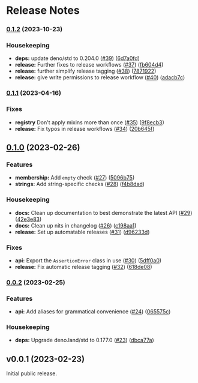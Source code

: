 # Release Notes

### [0.1.2](https://github.com/linuxwolf/expecto/compare/v0.1.1...v0.1.2) (2023-10-23)


### Housekeeping

* **deps:** update deno/std to 0.204.0 ([#39](https://github.com/linuxwolf/expecto/issues/39)) ([6d7a0fd](https://github.com/linuxwolf/expecto/commit/6d7a0fdf4dbe6d9a6234a9c141bd73212cda279b))
* **release:** Further fixes to release workflows ([#37](https://github.com/linuxwolf/expecto/issues/37)) ([fb604d4](https://github.com/linuxwolf/expecto/commit/fb604d4049b7b8f82e2dc4f7d36e6905f23703f8))
* **release:** further simplify release tagging ([#38](https://github.com/linuxwolf/expecto/issues/38)) ([7871922](https://github.com/linuxwolf/expecto/commit/7871922df78409bd2658357f2e997a189f19d763))
* **release:** give write permissions to release workflow ([#40](https://github.com/linuxwolf/expecto/issues/40)) ([adacb7c](https://github.com/linuxwolf/expecto/commit/adacb7c6b90fb04d1fe9fc146a090f11664e113d))

### [0.1.1](https://github.com/linuxwolf/expecto/compare/v0.1.0...v0.1.1) (2023-04-16)


### Fixes

* **registry** Don't apply mixins more than once ([#35](https://github.com/linuxwolf/expecto/issues/35)) ([9f8ecb3](https://github.com/linuxwolf/expecto/commit/9f8ecb395ee00cc7c4796a22d5d5397899aa3971))
* **release:** Fix typos in release workflows ([#34](https://github.com/linuxwolf/expecto/issues/34)) ([20b645f](https://github.com/linuxwolf/expecto/commit/20b645f736fc9a104bdc713347dff65961e79271))

## [0.1.0](https://github.com/linuxwolf/expecto/compare/v0.0.2...v0.1.0) (2023-02-26)


### Features

* **membership:** Add `empty` check ([#27](https://github.com/linuxwolf/expecto/issues/27)) ([5096b75](https://github.com/linuxwolf/expecto/commit/5096b754697b01e2babe214b35adb11e692da42a))
* **strings:** Add string-specific checks ([#28](https://github.com/linuxwolf/expecto/issues/28)) ([f4b8dad](https://github.com/linuxwolf/expecto/commit/f4b8dad7616577335045e6f18c0140ffb2d3c06c))


### Housekeeping

* **docs:** Clean up documentation to best demonstrate the latest API ([#29](https://github.com/linuxwolf/expecto/issues/29)) ([42e3e83](https://github.com/linuxwolf/expecto/commit/42e3e8395d05855ef1e2af62fab75a612986e69d))
* **docs:** Clean up nits in changelog ([#26](https://github.com/linuxwolf/expecto/issues/26)) ([c198aa1](https://github.com/linuxwolf/expecto/commit/c198aa1cb8837c9dcf9d72172967c765d40af7e2))
* **release:** Set up automatable releases ([#31](https://github.com/linuxwolf/expecto/issues/31)) ([d96233d](https://github.com/linuxwolf/expecto/commit/d96233d61ecc2982e763217a587fded07a60bcbf))


### Fixes

* **api:** Export the `AssertionError` class in use ([#30](https://github.com/linuxwolf/expecto/issues/30)) ([5dff0a0](https://github.com/linuxwolf/expecto/commit/5dff0a03deeac65366f14b0fc62ce7ff6c2b90c2))
* **release:** Fix automatic release tagging ([#32](https://github.com/linuxwolf/expecto/issues/32)) ([618de08](https://github.com/linuxwolf/expecto/commit/618de084e53b93cc1462f3d0d2a2207635dad5d2))

### [0.0.2](https://github.com/linuxwolf/expecto/compare/v0.0.1...v0.0.2) (2023-02-25)


### Features

* **api:** Add aliases for grammatical convenience ([#24](https://github.com/linuxwolf/expecto/issues/24)) ([065575c](https://github.com/linuxwolf/expecto/commit/065575c9c2aba6f3ca365e779c6af902c96ceac3))


### Housekeeping

* **deps:** Upgrade deno.land/std to 0.177.0 ([#23](https://github.com/linuxwolf/expecto/issues/23)) ([dbca77a](https://github.com/linuxwolf/expecto/commit/dbca77aac20cf264aab348ae089e09935d349c4e))

## v0.0.1 (2023-02-23)

Initial public release.

